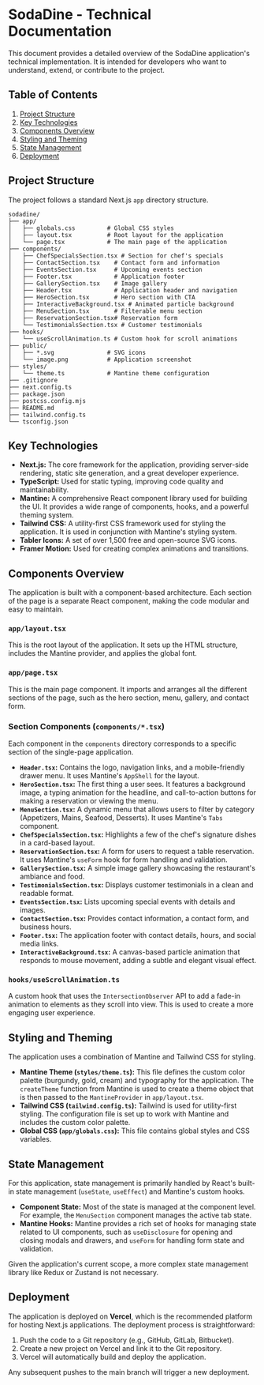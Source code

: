 
# SodaDine - Technical Documentation

This document provides a detailed overview of the SodaDine application's technical implementation. It is intended for developers who want to understand, extend, or contribute to the project.

## Table of Contents

1.  [Project Structure](#project-structure)
2.  [Key Technologies](#key-technologies)
3.  [Components Overview](#components-overview)
4.  [Styling and Theming](#styling-and-theming)
5.  [State Management](#state-management)
6.  [Deployment](#deployment)

## Project Structure

The project follows a standard Next.js `app` directory structure.

```
sodadine/
├── app/
│   ├── globals.css         # Global CSS styles
│   ├── layout.tsx          # Root layout for the application
│   └── page.tsx            # The main page of the application
├── components/
│   ├── ChefSpecialsSection.tsx # Section for chef's specials
│   ├── ContactSection.tsx    # Contact form and information
│   ├── EventsSection.tsx     # Upcoming events section
│   ├── Footer.tsx            # Application footer
│   ├── GallerySection.tsx    # Image gallery
│   ├── Header.tsx            # Application header and navigation
│   ├── HeroSection.tsx       # Hero section with CTA
│   ├── InteractiveBackground.tsx # Animated particle background
│   ├── MenuSection.tsx       # Filterable menu section
│   ├── ReservationSection.tsx# Reservation form
│   └── TestimonialsSection.tsx # Customer testimonials
├── hooks/
│   └── useScrollAnimation.ts # Custom hook for scroll animations
├── public/
│   ├── *.svg               # SVG icons
│   └── image.png           # Application screenshot
├── styles/
│   └── theme.ts            # Mantine theme configuration
├── .gitignore
├── next.config.ts
├── package.json
├── postcss.config.mjs
├── README.md
├── tailwind.config.ts
└── tsconfig.json
```

## Key Technologies

*   **Next.js:** The core framework for the application, providing server-side rendering, static site generation, and a great developer experience.
*   **TypeScript:** Used for static typing, improving code quality and maintainability.
*   **Mantine:** A comprehensive React component library used for building the UI. It provides a wide range of components, hooks, and a powerful theming system.
*   **Tailwind CSS:** A utility-first CSS framework used for styling the application. It is used in conjunction with Mantine's styling system.
*   **Tabler Icons:** A set of over 1,500 free and open-source SVG icons.
*   **Framer Motion:** Used for creating complex animations and transitions.

## Components Overview

The application is built with a component-based architecture. Each section of the page is a separate React component, making the code modular and easy to maintain.

### `app/layout.tsx`

This is the root layout of the application. It sets up the HTML structure, includes the Mantine provider, and applies the global font.

### `app/page.tsx`

This is the main page component. It imports and arranges all the different sections of the page, such as the hero section, menu, gallery, and contact form.

### Section Components (`components/*.tsx`)

Each component in the `components` directory corresponds to a specific section of the single-page application.

*   **`Header.tsx`:** Contains the logo, navigation links, and a mobile-friendly drawer menu. It uses Mantine's `AppShell` for the layout.
*   **`HeroSection.tsx`:** The first thing a user sees. It features a background image, a typing animation for the headline, and call-to-action buttons for making a reservation or viewing the menu.
*   **`MenuSection.tsx`:** A dynamic menu that allows users to filter by category (Appetizers, Mains, Seafood, Desserts). It uses Mantine's `Tabs` component.
*   **`ChefSpecialsSection.tsx`:** Highlights a few of the chef's signature dishes in a card-based layout.
*   **`ReservationSection.tsx`:** A form for users to request a table reservation. It uses Mantine's `useForm` hook for form handling and validation.
*   **`GallerySection.tsx`:** A simple image gallery showcasing the restaurant's ambiance and food.
*   **`TestimonialsSection.tsx`:** Displays customer testimonials in a clean and readable format.
*   **`EventsSection.tsx`:** Lists upcoming special events with details and images.
*   **`ContactSection.tsx`:** Provides contact information, a contact form, and business hours.
*   **`Footer.tsx`:** The application footer with contact details, hours, and social media links.
*   **`InteractiveBackground.tsx`:** A canvas-based particle animation that responds to mouse movement, adding a subtle and elegant visual effect.

### `hooks/useScrollAnimation.ts`

A custom hook that uses the `IntersectionObserver` API to add a fade-in animation to elements as they scroll into view. This is used to create a more engaging user experience.

## Styling and Theming

The application uses a combination of Mantine and Tailwind CSS for styling.

*   **Mantine Theme (`styles/theme.ts`):** This file defines the custom color palette (burgundy, gold, cream) and typography for the application. The `createTheme` function from Mantine is used to create a theme object that is then passed to the `MantineProvider` in `app/layout.tsx`.
*   **Tailwind CSS (`tailwind.config.ts`):** Tailwind is used for utility-first styling. The configuration file is set up to work with Mantine and includes the custom color palette.
*   **Global CSS (`app/globals.css`):** This file contains global styles and CSS variables.

## State Management

For this application, state management is primarily handled by React's built-in state management (`useState`, `useEffect`) and Mantine's custom hooks.

*   **Component State:** Most of the state is managed at the component level. For example, the `MenuSection` component manages the active tab state.
*   **Mantine Hooks:** Mantine provides a rich set of hooks for managing state related to UI components, such as `useDisclosure` for opening and closing modals and drawers, and `useForm` for handling form state and validation.

Given the application's current scope, a more complex state management library like Redux or Zustand is not necessary.

## Deployment

The application is deployed on **Vercel**, which is the recommended platform for hosting Next.js applications. The deployment process is straightforward:

1.  Push the code to a Git repository (e.g., GitHub, GitLab, Bitbucket).
2.  Create a new project on Vercel and link it to the Git repository.
3.  Vercel will automatically build and deploy the application.

Any subsequent pushes to the main branch will trigger a new deployment.
